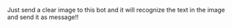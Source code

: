 Just send a clear image to this bot and it will recognize the text in the image and send it as message!!
